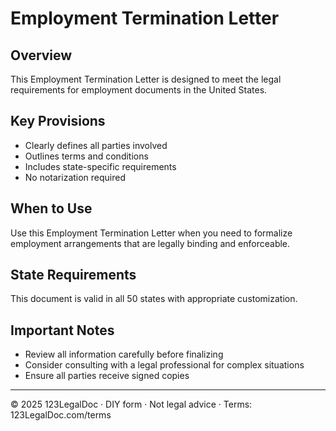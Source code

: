 # Employment Termination Letter

## Overview
This Employment Termination Letter is designed to meet the legal requirements for employment documents in the United States.

## Key Provisions
- Clearly defines all parties involved
- Outlines terms and conditions
- Includes state-specific requirements
- No notarization required

## When to Use
Use this Employment Termination Letter when you need to formalize employment arrangements that are legally binding and enforceable.

## State Requirements
This document is valid in all 50 states with appropriate customization.

## Important Notes
- Review all information carefully before finalizing
- Consider consulting with a legal professional for complex situations
- Ensure all parties receive signed copies

---
© 2025 123LegalDoc · DIY form · Not legal advice · Terms: 123LegalDoc.com/terms
